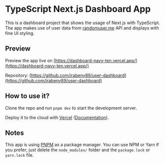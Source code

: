 # TypeScript Next.js Dashboard App

This is a dashboard project that shows the usage of Next.js with TypeScript.
The app makes use of user data from [randomuser.me](https://randomuser.me) API and displays with fine UI styling.

## Preview

Preview the app live on [https://dashboard-navy-ten.vercel.app/](https://dashboard-navy-ten.vercel.app/)

Repository: [https://github.com/irabeny89/user-dashboard](https://github.com/irabeny89/user-dashboard)

## How to use it?

Clone the repo and run `pnpm dev` to start the development server.

Deploy it to the cloud with [Vercel](https://vercel.com/new?utm_source=github&utm_medium=readme&utm_campaign=next-example) ([Documentation](https://nextjs.org/docs/deployment)).

## Notes

This app is using [PNPM](https://pnpm.io/) as a package manager.
You can use NPM or Yarn if you prefer; just delete the `node_modules/` folder and the `package.lock` or `yarn.lock` file.
